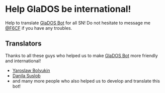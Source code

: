 # Help GlaDOS be international!
Help to translate [GlaDOS Bot](https://glados.fccccc.cf/) for all SN!
Do not hesitate to message me [@F6CF](https://fccccc.cf/me) if you have any troubles.

## Translators
Thanks to all these guys who helped us to make [GlaDOS Bot](https://glados.fccccc.cf/) more friendly and international!
* [Yaroslaw Bolyukin](https://github.com/Creeplays)
* [Danila Suslob](https://github.com/assusdan)
* and many more people who also helped us to develop and translate this bot!
